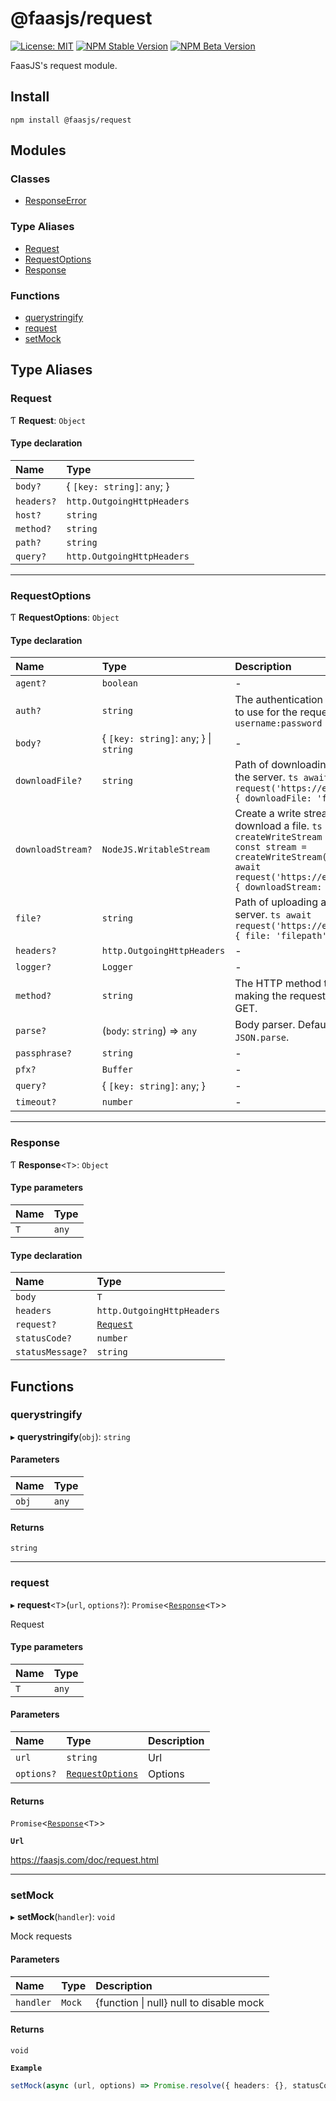 # @faasjs/request

[![License: MIT](https://img.shields.io/npm/l/@faasjs/request.svg)](https://github.com/faasjs/faasjs/blob/main/packages/faasjs/request/LICENSE)
[![NPM Stable Version](https://img.shields.io/npm/v/@faasjs/request/stable.svg)](https://www.npmjs.com/package/@faasjs/request)
[![NPM Beta Version](https://img.shields.io/npm/v/@faasjs/request/beta.svg)](https://www.npmjs.com/package/@faasjs/request)

FaasJS's request module.

## Install

    npm install @faasjs/request

## Modules

### Classes

- [ResponseError](classes/ResponseError.md)

### Type Aliases

- [Request](#request)
- [RequestOptions](#requestoptions)
- [Response](#response)

### Functions

- [querystringify](#querystringify)
- [request](#request-1)
- [setMock](#setmock)

## Type Aliases

### Request

Ƭ **Request**: `Object`

#### Type declaration

| Name | Type |
| :------ | :------ |
| `body?` | \{ `[key: string]`: `any`;  } |
| `headers?` | `http.OutgoingHttpHeaders` |
| `host?` | `string` |
| `method?` | `string` |
| `path?` | `string` |
| `query?` | `http.OutgoingHttpHeaders` |

___

### RequestOptions

Ƭ **RequestOptions**: `Object`

#### Type declaration

| Name | Type | Description |
| :------ | :------ | :------ |
| `agent?` | `boolean` | - |
| `auth?` | `string` | The authentication credentials to use for the request. Format: `username:password` |
| `body?` | \{ `[key: string]`: `any`;  } \| `string` | - |
| `downloadFile?` | `string` | Path of downloading a file from the server. ```ts await request('https://example.com', { downloadFile: 'filepath' }) ``` |
| `downloadStream?` | `NodeJS.WritableStream` | Create a write stream to download a file. ```ts import { createWriteStream } from 'fs' const stream = createWriteStream('filepath') await request('https://example.com', { downloadStream: stream }) ``` |
| `file?` | `string` | Path of uploading a file to the server. ```ts await request('https://example.com', { file: 'filepath' }) ``` |
| `headers?` | `http.OutgoingHttpHeaders` | - |
| `logger?` | `Logger` | - |
| `method?` | `string` | The HTTP method to use when making the request. Defaults to GET. |
| `parse?` | (`body`: `string`) => `any` | Body parser. Defaults to `JSON.parse`. |
| `passphrase?` | `string` | - |
| `pfx?` | `Buffer` | - |
| `query?` | \{ `[key: string]`: `any`;  } | - |
| `timeout?` | `number` | - |

___

### Response

Ƭ **Response**\<`T`\>: `Object`

#### Type parameters

| Name | Type |
| :------ | :------ |
| `T` | `any` |

#### Type declaration

| Name | Type |
| :------ | :------ |
| `body` | `T` |
| `headers` | `http.OutgoingHttpHeaders` |
| `request?` | [`Request`](#request) |
| `statusCode?` | `number` |
| `statusMessage?` | `string` |

## Functions

### querystringify

▸ **querystringify**(`obj`): `string`

#### Parameters

| Name | Type |
| :------ | :------ |
| `obj` | `any` |

#### Returns

`string`

___

### request

▸ **request**\<`T`\>(`url`, `options?`): `Promise`\<[`Response`](#response)\<`T`\>\>

Request

#### Type parameters

| Name | Type |
| :------ | :------ |
| `T` | `any` |

#### Parameters

| Name | Type | Description |
| :------ | :------ | :------ |
| `url` | `string` | Url |
| `options?` | [`RequestOptions`](#requestoptions) | Options |

#### Returns

`Promise`\<[`Response`](#response)\<`T`\>\>

**`Url`**

https://faasjs.com/doc/request.html

___

### setMock

▸ **setMock**(`handler`): `void`

Mock requests

#### Parameters

| Name | Type | Description |
| :------ | :------ | :------ |
| `handler` | `Mock` | {function \| null} null to disable mock |

#### Returns

`void`

**`Example`**

```ts
setMock(async (url, options) => Promise.resolve({ headers: {}, statusCode: 200, body: { data: 'ok' } }))
```
